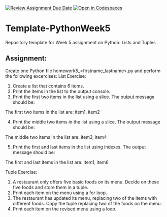 [![Review Assignment Due Date](https://classroom.github.com/assets/deadline-readme-button-22041afd0340ce965d47ae6ef1cefeee28c7c493a6346c4f15d667ab976d596c.svg)](https://classroom.github.com/a/QWTggxgc)
[![Open in Codespaces](https://classroom.github.com/assets/launch-codespace-2972f46106e565e64193e422d61a12cf1da4916b45550586e14ef0a7c637dd04.svg)](https://classroom.github.com/open-in-codespaces?assignment_repo_id=18113307)
# Template-PythonWeek5
Repository template for Week 5 assignment on Python:  Lists and Tuples

## Assignment:
Create one Python file homework5_<firstname_lastname>.py and perform the following excercises:
List Exercise:
1.	Create a list that contains 6 items.  
2.	Print the items in the list to the output console.
3.	Print the first two items in the list using a slice.  The output message should be:

The first two items in the list are: item1, item2

4.	Print the middle two items in the list using a slice.  The output message should be:

The middle two items in the list are: item3, item4

5.	Print the first and last items in the list using indexes.  The output message should be:

The first and last items in the list are: item1, item6

Tuple Exercise:
1.	A restaurant only offers five basic foods on its menu.  Decide on these five foods and store them in a tuple.
2.	Print each item on the menu using a for loop.
3.	The restaurant has updated its menu, replacing two of the items with different foods.  Copy the tuple replacing two of the foods on the menu.
4.	Print each item on the revised menu using a loop.

